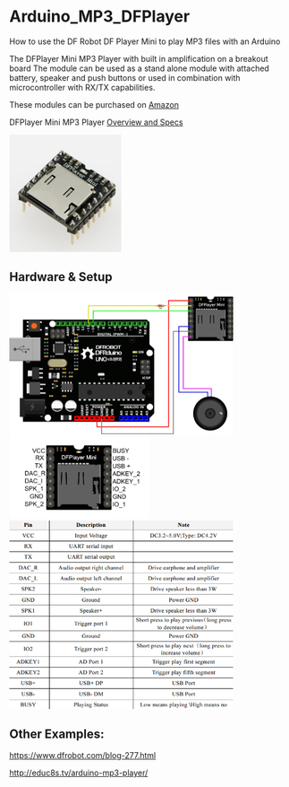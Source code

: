 # Arduino_MP3_DFPlayer
How to use the DF Robot DF Player Mini to play MP3 files with an Arduino

The DFPlayer Mini MP3 Player with built in amplification on a breakout board 
The module can be used as a stand alone module with attached battery, speaker and push buttons or used in combination with microcontroller with RX/TX capabilities.


These modules can be purchased on [Amazon](https://www.amazon.com/gp/product/B01MQD5IIA)

DFPlayer Mini MP3 Player [Overview and Specs](https://wiki.dfrobot.com/DFPlayer_Mini_SKU_DFR0299)

<img src="./images/DFR0299.jpg" width=200>


## Hardware & Setup

<img src="./images/playerMini.png" width=400>

<img src="./images/miniplayer_pin_map.png" width=250> 
<img src="./images/pin_map_desc_en.png" width=400> 



## Other Examples: 

https://www.dfrobot.com/blog-277.html

http://educ8s.tv/arduino-mp3-player/

